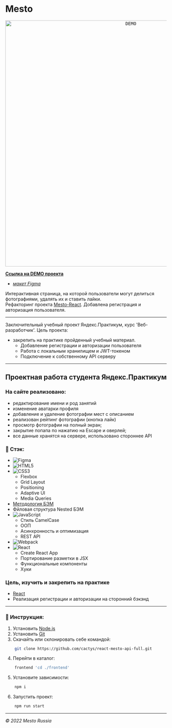 # Mesto 

<p align="center"><kbd> <img width="768" height="auto" align="center" src="./DEMO.gif" alt="DEMO"> </kbd></p>

**[Ссылка на DEMO проекта](https://cactys.nomoredomains.icu/sign-in)**  
  - *[макет Figma](https://www.figma.com/file/5H3gsn5lIGPwzBPby9jAOo/JavaScript.-Sprint-12?node-id=0%3A1)*

Интерактивная страница, на которой пользователи могут делиться фотографиями, удалять их и ставить лайки.  
Рефакторинг проекта [Mesto-React](https://github.com/cactys/mesto-react). Добавлена регистрация и авторизация пользователя.

---
Заключительный учебный проект Яндекс.Практикум, курс 'Веб-разработчик'.
Цель проекта:
+ закрепить на практике пройденный учебный материал.
  - Добавление регистрации и авторизации пользователя
  - Работа c локальным хранилищем и JWT-токеном
  - Подключение к собственному API серверу

---
## Проектная работа студента Яндекс.Практикум

### На сайте реализовано:
  - редактирование имени и род занятий
  - изменение аватарки профиля
  - добавление и удаление фотографии мест с описанием
  - реализован рейтинг фотографии (кнопка лайк)
  - просмотр фотографии на полный экран;
  - закрытие попапа по нажатию на Escape и оверлей;
  - все данные хранятся на сервере, использовано стороннее API

### 🔨 Стэк:
+ ![Figma](https://img.shields.io/badge/figma-%23F24E1E.svg?style=for-the-badge&logo=figma&logoColor=white)
+ ![HTML5](https://img.shields.io/badge/html5-%23E34F26.svg?style=for-the-badge&logo=html5&logoColor=white)
+ ![CSS3](https://img.shields.io/badge/css3-%231572B6.svg?style=for-the-badge&logo=css3&logoColor=white)
  - Flexbox
  - Grid Layout
  - Positioning
  - Adaptive UI
  - Media Queries
+ [Методология БЭМ](https://ru.bem.info/methodology/)
+ Фйловая структура Nested БЭМ
+ ![JavaScript](https://img.shields.io/badge/javascript-%23323330.svg?style=for-the-badge&logo=javascript&logoColor=%23F7DF1E)
  - Стиль CamelCase
  - ООП
  - Асинхронность и оптимизация
  - REST API
+ ![Webpack](https://img.shields.io/badge/webpack-%238DD6F9.svg?style=for-the-badge&logo=webpack&logoColor=black)
+ ![React](https://img.shields.io/badge/react-%2320232a.svg?style=for-the-badge&logo=react&logoColor=%2361DAFB)
  - Create React App
  - Портирование разметки в JSX
  - Функциональные компоненты
  - Хуки

### Цель, изучить и закрепить на практике
+ [React](https://ru.reactjs.org/docs/getting-started.html)
+ Реализация регистрации и авторизации на сторонний бэкэнд

---
### 🔧 Инструкция:
1. Установить [Node.js](https://nodejs.org/en/ "ссылка на сайт Node.js")
2. Установить [Git](https://git-scm.com/ "ссылка на сайт Git")
3. Скачайть или склонировать себе командой:
```sh
    git clone https://github.com/cactys/react-mesto-api-full.git
```
4. Перейти в каталог:
```sh
    frontend 'cd ./frontend'
```
5. Установите зависимости:
```sh
    npm i
```
6. Запустить проект:
```sh
    npm run start
```
---
*&copy; 2022 Mesto Russia*
